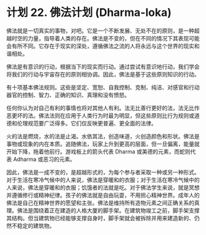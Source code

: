 # 计划 22. 佛法计划 (Dharma-loka)

佛法就是一切真实的事物，对吧。它是一个不断发展、无处不在的原则，是一种超越时空的力量，指导着人类的存在。佛法是不变的，但在不同的情况下其表现可能会有所不同。它存在于现实的深处，遵循佛法之流的人将永远与这个世界的现实和谐相处。

佛法是有意识的行动，根据当下的现实而行动。通过尝试有意识地行动，我们学会将我们的行动与宇宙存在的原则相协调。因此，佛法是基于这些原则知识的行动。

有十项基本佛法规则。这些是坚定、宽恕、自我控制、克制、纯洁、对感官和行动器官的控制、智力、正确的知识、真理和没有愤怒。

任何你认为对自己有利的事情也将对其他人有利。法无比善行更好的法，法无比作恶更坏的法。佛法法则在应用于人类行为时最为明显，但这些原则比行为规则或道德和伦理规范要广泛得多。它们仅反映更普遍、更全面的法律。

火的法是燃烧，水的法是止渴。水依其法，创造味道，火创造颜色和形状。佛法是事物或现象的内在本质。追随佛法，玩家上升到更高的层面，但一旦偏离，能量就开始下降，拖着他前行。游戏板上的箭头代表 Dharma 或美德的元素，而蛇则代表 Adharma 或恶习的元素。

因此，佛法是一成不变的，是超越形式的，为每个参与者采取一种或另一种形式。对于生活在寒冷气候中的人来说，佛法是穿暖和的衣服；对于生活在寒冷气候中的人来说，佛法是穿暖和的衣服；饥饿者的法就是吃。对于佛法学生来说，就是冥想并遵循修行或精神纪律。孩子的佛法就是自由玩耍，不用担心精神世界。成年人的佛法是自己在精神世界的愿望和主张。佛法是维持所有造物元素之间正确关系的真理。佛法是围绕着正在建造的人格大厦的脚手架。在建筑物竣工之前，脚手架支撑其结构。但当建筑物已经能够支撑自身时，脚手架就会被拆除并用来建造新的、仍然不稳定的建筑物。
